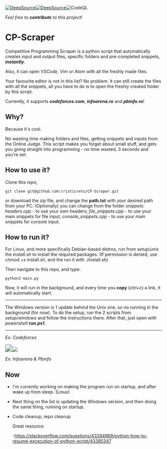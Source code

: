 [![DeepSource](https://deepsource.io/gh/cristicretu/CP-Scraper.svg/?label=resolved+issues)](https://deepsource.io/gh/cristicretu/CP-Scraper/?ref=repository-badge)[![DeepSource](https://deepsource.io/gh/cristicretu/CP-Scraper.svg/?label=active+issues)](https://deepsource.io/gh/cristicretu/CP-Scraper/?ref=repository-badge)![CodeQL](https://github.com/cristicretu/CP-Scraper/workflows/CodeQL/badge.svg)

*Feel free to **contribute** to this project!*

# CP-Scraper

Competitive Programming Scraper is a python script that automatically creates input and output files, specific folders and pre-completed snippets, ***instantly***.

Also, it can open *VSCode, Vim or Atom* with all the freshly made files.

Your favourite editor is not in this list? No problem. It can still create the files with all the snippets, all you have to do is to open the freshly created folder by this script.

Currently, it supports ***codeforces.com***, ***infoarena.ro*** and ***pbinfo.ro***!

## Why?

Because it's cool.

No wasting time making folders and files, getting snippets and inputs from the Online Judge. This script makes you forget about small stuff, and gets you going straight into programming - no time wasted, 3 seconds and you're set.

## How to use it?

Clone this *repo*,

```
git clone git@github.com:cristicretu/CP-Scraper.git
```

 or download the zip file, and change the **path.txt** with your desired path from your PC. (Optionally) you can change from the folder *snippets*:  *headers.cpp* - to use your own headers;  *file_snippets.cpp* - to use your main snippets for file input;  *console_snippets.cpp* -  to use your main snippets for console input.

## How to run it?

For Linux, and more specifically Debian-based distros, run from *setup/unix* the *install.sh* to install the required packages. (If permission is denied, use chmod +x install.sh, and the run it with ./install.sh)

Then navigate to this repo, and type:

```
python3 main.py
```

Now, it will run in the background, and every time you **copy** (*ctrl+c*) a link, it will automatically start.

------

The Windows version is 1 update behind the Unix one, so no running in the background (for now). To do the  setup, run the 2 scripts from *setup/windows* and follow the instructions there. After that, just open with *powershell* **run.ps1**.

------

*Ex: Codeforces*

<img src="https://cdn.discordapp.com/attachments/797485737272541250/800042557769908275/codeforces.gif" style="zoom:150%;" /><img src="https://cdn.discordapp.com/attachments/797485737272541250/800042578388975646/infoarenapbinfo.gif" />

*Ex: Infoarena & Pbinfo*

## Now

- I'm currently working on making the program run on startup, and after wake up from sleep. (Linux)

- Next thing on the list is updating the Windows version, and then doing the same thing, running on startup.

- Code cleanup, repo cleanup

  Great resource: 

  -https://stackoverflow.com/questions/43284969/python-how-to-resume-excecution-of-python-script/43385347

